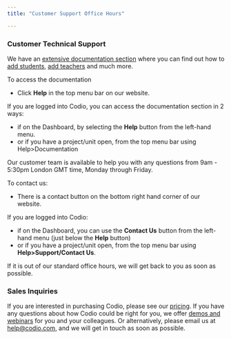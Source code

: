 ```yaml
---
title: "Customer Support Office Hours"

---
```


### Customer Technical Support 

We have an [extensive documentation section](/docs) where you can find out how to [add students](/docs/classes/classmanagement/addstudents), [add teachers](/docs/dashboard/create/addteachers) and much more. 

To access the documentation

- Click **Help** in the top menu bar on our website.

If you are logged into Codio, you can access the documentation section in 2 ways:

- if on the Dashboard, by selecting the **Help** button from the left-hand menu.
- or if you have a project/unit open, from the top menu bar using Help>Documentation

Our customer team is available to help you with any questions from 9am - 5:30pm London GMT time, Monday through Friday. 

To contact us:

- There is a contact button on the bottom right hand corner of our website.

If you are logged into Codio:

- if on the Dashboard, you can use the **Contact Us** button from the left-hand menu (just below the **Help** button) 
- or if you have a project/unit open, from the top menu bar using **Help>Support/Contact Us**. 

If it is out of our standard office hours, we will get back to you as soon as possible.


### Sales Inquiries 

If you are interested in purchasing Codio, please see our [pricing](/pricing/). If you have any questions about how Codio could be right for you, we offer [demos and webinars](/demo) for you and your colleagues. Or alternatively, please email us at help@codio.com, and we will get in touch as soon as possible. 

